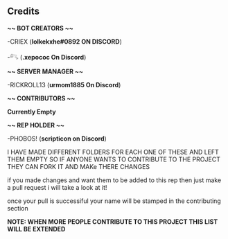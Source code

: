 ## Credits

**~~ BOT CREATORS ~~**

-CRIEX (**lolkekxhe#0892 ON DISCORD**)

-𓀐 (**.xepococ On Discord**)

**~~ SERVER MANAGER ~~**

-RICKROLL13  (**urmom1885 On Discord**)

**~~ CONTRIBUTORS  ~~**

**Currently Empty**

**~~ REP HOLDER ~~**

-PHOBOS! (**scripticon on Discord**)


I HAVE MADE DIFFERENT FOLDERS FOR EACH ONE OF THESE AND LEFT THEM EMPTY SO IF ANYONE WANTS TO CONTRIBUTE TO THE PROJECT THEY CAN FORK IT AND MAKe THERE CHANGES

if you made changes and want them to be added to this rep then just make a pull request i will take a look at it!

once your pull is successiful your name will be stamped in the contributing section


**NOTE: WHEN MORE PEOPLE CONTRIBUTE TO THIS PROJECT THIS LIST WILL BE EXTENDED**
